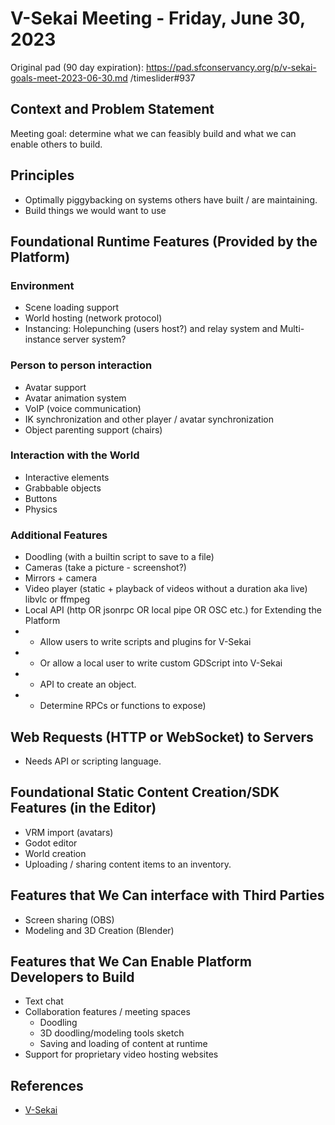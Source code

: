 # V-Sekai Meeting - Friday, June 30, 2023

Original pad (90 day expiration): https://pad.sfconservancy.org/p/v-sekai-goals-meet-2023-06-30.md /timeslider#937

## Context and Problem Statement

Meeting goal: determine what we can feasibly build and what we can enable others to build.

## Principles
 
- Optimally piggybacking on systems others have built / are maintaining.
- Build things we would want to use

## Foundational Runtime Features (Provided by the Platform)
 
### Environment

- Scene loading support
- World hosting (network protocol)
- Instancing: Holepunching (users host?) and relay system and Multi-instance server system?
 
### Person to person interaction
 
- Avatar support
- Avatar animation system
- VoIP (voice communication)
- IK synchronization and other player / avatar synchronization
- Object parenting support (chairs)
 
### Interaction with the World
 
- Interactive elements
- Grabbable objects
- Buttons
- Physics
 
### Additional Features
 
- Doodling (with a builtin script to save to a file)
- Cameras (take a picture - screenshot?)
- Mirrors + camera
- Video player (static + playback of videos without a duration aka live) libvlc or ffmpeg
- Local API (http OR jsonrpc OR local pipe OR OSC etc.) for Extending the Platform
- - Allow users to write scripts and plugins for V-Sekai
- - Or allow a local user to write custom GDScript into V-Sekai
- - API to create an object.
- - Determine RPCs or functions to expose)

## Web Requests (HTTP or WebSocket) to Servers
 
- Needs API or scripting language.
 
## Foundational Static Content Creation/SDK Features (in the Editor)
 
- VRM import (avatars)
- Godot editor
- World creation
- Uploading / sharing content items to an inventory.
 
## Features that We Can interface with Third Parties
 
- Screen sharing (OBS)
- Modeling and 3D Creation (Blender)
 
## Features that We Can Enable Platform Developers to Build
 
- Text chat
- Collaboration features / meeting spaces
  - Doodling
  - 3D doodling/modeling tools sketch
  - Saving and loading of content at runtime
- Support for proprietary video hosting websites

## References

- [V-Sekai](https://v-sekai.org/)
